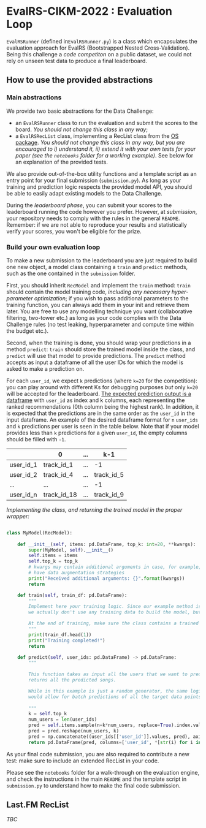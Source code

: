 # EvalRS-CIKM-2022 : Evaluation Loop

`EvalRSRunner` (defined in`EvalRSRunner.py`) is a class which encapsulates the evaluation approach for EvalRS (Bootstrapped Nested Cross-Validation). Being this challenge a _code competiton_ on a public dataset, we could not rely on unseen test data to produce a final leaderboard.

[comment]: <> (Describe BNCV in some detail)


## How to use the provided abstractions

### Main abstractions

We provide two basic abstractions for the Data Challenge:

* an `EvalRSRunner` class to run the evaluation and submit the scores to the board. _You should not change this class in any way_;
* a `EvalRSRecList` class, implementing a RecList class from the [OS package](https://reclist.io/). _You should not change this class in any way, but you are encouraged to i) understand it, ii) extend it with your own tests for your paper (see the `notebooks` folder for a working example)_. See below for an explanation of the provided tests.

We also provide out-of-the-box utility functions and a template script as an entry point for your final submission (`submission.py`). As long as your training and prediction logic respects the provided model API, you should be able to easily adapt existing models to the Data Challenge.

During the _leaderboard phase_, you can submit your scores to the leaderboard running the code however you prefer. However, at _submission_, your repository needs to comply with the rules in the general `README`. Remember: if we are not able to reproduce your results and statistically verify your scores, you won't be eligible for the prize.

### Build your own evaluation loop

To make a new submission to the leaderboard you are just required to build one new object, a model class containing a `train` and `predict` methods, such as the one contained in the `submission` folder.

First, you should inherit `RecModel` and implement the `train` method: `train` should contain the model training code, _including any necessary hyper-parameter optimization_; if you wish to pass additional parameters to the training function, you can always add them in your init and retrieve them later. You are free to use any modelling technique you want (collaborative filtering, two-tower etc.) as long as your code complies with the Data Challenge rules (no test leaking, hyperparameter and compute time within the budget etc.).

Second, when the training is done, you should wrap your predictions in a method `predict`: `train` should store the trained model inside the class, and `predict` will use that model to provide predictions. The `predict` method accepts as input a dataframe of all the user IDs for which the model is asked to make a prediction on.

For each `user_id`, we expect `k` predictions (where `k=20` for the competition): you can play around with different Ks for debugging purposes _but_ only `k=20` will be accepted for the leaderboard. [The expected prediction output is a dataframe](../images/prediction.jpg) with `user_id` as index and k columns, each representing the ranked recommendations (0th column being the highest rank). In addition, it is expected that the predictions are in the same order as the `user_id` in the input dataframe. An example of the desired dataframe format for `n` `user_ids` and `k` predictions per user is seen in the table below. Note that if your model provides less than `k` predictions for a given `user_id`, 
the empty columns should be filled with `-1`. 

 |           |  0          | ...        | k-1         | 
| ---------- | ----------  | ---------- | ----------- |
| user_id_1  | track_id_1  | ...        | -1          |
| user_id_2  | track_id_4  | ...        | track_id_5  |
| ...        | ...         | ...        | -1          |
| user_id_n  | track_id_18 | ...        | track_id_9  |


_Implementing the class, and returning the trained model in the proper wrapper:_

```python

class MyModel(RecModel):
    
    def __init__(self, items: pd.DataFrame, top_k: int=20, **kwargs):
        super(MyModel, self).__init__()
        self.items = items
        self.top_k = top_k
        # kwargs may contain additional arguments in case, for example, you
        # have data augmentation strategies
        print("Received additional arguments: {}".format(kwargs))
        return

    def train(self, train_df: pd.DataFrame):
        """
        Implement here your training logic. Since our example method is a simple random model,
        we actually don't use any training data to build the model, but you should ;-)

        At the end of training, make sure the class contains a trained model you can use in the predict method.
        """
        print(train_df.head(1))
        print("Training completed!")
        return 

    def predict(self, user_ids: pd.DataFrame) -> pd.DataFrame:
        """
        
        This function takes as input all the users that we want to predict the top-k items for, and 
        returns all the predicted songs.

        While in this example is just a random generator, the same logic in your implementation 
        would allow for batch predictions of all the target data points.
        
        """
        k = self.top_k
        num_users = len(user_ids)
        pred = self.items.sample(n=k*num_users, replace=True).index.values
        pred = pred.reshape(num_users, k)
        pred = np.concatenate((user_ids[['user_id']].values, pred), axis=1)
        return pd.DataFrame(pred, columns=['user_id', *[str(i) for i in range(k)]]).set_index('user_id')

```

As your final code submission, you are also required to contribute a new test: make sure to include an extended RecList in your code.

Please see the `notebooks` folder for a walk-through on the evaluation engine, and check the instructions in the main `README` and the template script in `submission.py` to understand how to make the final code submission.

## Last.FM RecList

_TBC_
